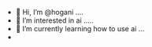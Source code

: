 - 👋 Hi, I’m @hogani ....
- 👀 I’m interested in ai .....
- 🌱 I’m currently learning how to use ai ...
- 
  

<!---
hogani/hogani is a ✨ special ✨ repository because its `README.md` (this file) appears on your GitHub profile.
You can click the Preview link to take a look at your changes.
--->

